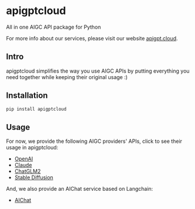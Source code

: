 # apigptcloud
All in one AIGC API package for Python

For more info about our services, please visit our website [apigpt.cloud](https://apigpt.cloud/).

## Intro
apigptcloud simplifies the way you use AIGC APIs by putting everything you need together while keeping their original usage :)

## Installation
```bash
pip install apigptcloud
```

## Usage
For now, we provide the following AIGC providers' APIs, click to see their usage in apigptcloud:
* [OpenAI](docs/openai_ZH.md)
* [Claude](docs/claude_ZH.md)
* [ChatGLM2](docs/chatglm_ZH.md)
* [Stable Diffusion](docs/stablediffusion_ZH.md)

And, we also provide an AIChat service based on Langchain:
* [AIChat](docs/aichat_ZH.md)